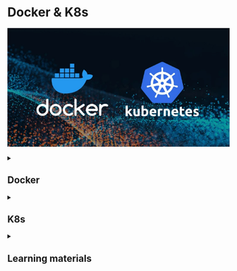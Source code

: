 # Docker & K8s 

![docker-and-k8s-logo](docker-and-k8s.jpeg)

<details>
<summary><h2>Docker</h2></summary>

Build the Docker image from a Dockerfile
```
docker build -t [IMAGE_NAME]:[VERSION] .

docker build -t hello-docker:1.0 .
```
`-t` - Flag used to tag the image with a name and optionally a version or tag. Name - `hello-docker`, tag - `1.0` <br>
`.` - Specifies the build context. The build context is the set of files located in the specified directory, which Docker 
will use for the build process. The `.` refers to the current directory, meaning Docker will look for a Dockerfile in the 
current directory and use the files in the current directory as the context for building the image. <br>

| `docker run`                                                                                                                                                                                                            | `docker start`                                    | `docker stop`                |
|-------------------------------------------------------------------------------------------------------------------------------------------------------------------------------------------------------------------------|---------------------------------------------------|------------------------------|
| Creates and starts a new container from an image                                                                                                                                                                        | Starts an existing stopped container              | Stop the Docker container    |
| `docker run --name [CONTAINER_NAME] [IMAGE_NAME]:[VERSION]`                                                                                                                                                             | `docker start [CONTAINER_ID]`                     | `docker stop [CONTAINER_ID]` |
| `docker run --name MyDockerApp hello-docker:1.0`                                                                                                                                                                        |                                                   |                              |
| `docker run -d --rm --name MyDockerApp hello-docker:1.0`                                                                                                                                                                |                                                   |                              |
| `docker run -d -p 8080:80 --name MyDockerApp hello-docker:1.0`                                                                                                                                                          |                                                   |                              |
| `--name` - Assign a custom name to the container being created                                                                                                                                                          |                                                   |                              |
| `-d` - Detached mode. This allows you to continue using the terminal for other commands while the container runs in the background.                                                                                     | Starts the container in detached mode by default. |                              |
| `docker attach [CONTAINER_NAME]` - Connect your terminal to a running Docker container's standard input, output, and error streams.                                                                                     |                                                   |                              |
| `-rm` - Automatically remove the container when it exits.                                                                                                                                                               |                                                   |                              |
| `-p 8080:80` - Publish a container's port(s) to the host. Allows you to make services running inside the container accessible from the host machine or network. Maps port 8080 on the host to port 80 in the container. |                                                   |                              |

| Check all RUNNING Docker containers | Check all Docker containers  | Check Docker images  | Follow the logs of a container in realtime use |
|-------------------------------------|------------------------------|----------------------|------------------------------------------------|
| `docker ps`                         | `docker ps -a`               | `docker images`      | `docker logs -f [CONTAINER_NAME]`              |

| Description                                     | Command                                    |                                      | Addition                                                   |
|-------------------------------------------------|--------------------------------------------|--------------------------------------|------------------------------------------------------------| 
| Delete container                                | `docker container rm [CONTAINER_ID]`       |                                      |                                                            |
| Delete image                                    | `docker image rm [IMAGE_ID]`               | `docker rmi [IMAGE_ID]`              | Before deleting an image delete the container that uses it |
| Remove all unused images and containers         | `docker system prune -a`                   |                                      |                                                            |
| Remove volume                                   | `docker volume rm`                         | `docker volume prune`                |                                                            |                                                                                                                                                                                                                                                           

<br>

`_TO_DO_`
Docker has 2 options for containers to store files on the host machine, so that the files are persisted even after the 
container stops: 

| Volumes                                                                                         | Bind mounts(Host volume)                                                                                                                                                                                                   |
|-------------------------------------------------------------------------------------------------|----------------------------------------------------------------------------------------------------------------------------------------------------------------------------------------------------------------------------|
| Completely handled by Docker.                                                                   | When you use a bind mount in Docker, you are linking a directory on the host filesystem to a directory in the container.                                                                                                   |
|                                                                                                 | If you modify, create, or delete files in the directory on the host, these changes will be immediately visible inside the container in the corresponding directory.                                                        |
|                                                                                                 | If you modify, create, or delete files from within the container in the mounted directory, these changes will be reflected on the host filesystem.                                                                         |
| One container writes to the storage while another reads from it.                                | Allows for real-time collaboration between the host and the container, which is particularly useful for development environments where code changes need to be tested immediately without rebuilding the container image.  |
| Named volume - Have specific name assigned to it.                                               | `docker run -v host_dir:container_dir`                                                                                                                                                                                     |
| `docker run -v name:container_dir`                                                              |                                                                                                                                                                                                                            |
| Anonymous volume - Not given a specific name. Docker assigns them an unique ID automatically.   |                                                                                                                                                                                                                            |
| `docker run -v container_dir`                                                                   |                                                                                                                                                                                                                            |
|                                                                                                 |                                                                                                                                                                                                                            |

<br>

Start multiple containers `docker-compose.yml`:
```
docker-compose up
```

Stop the containers:
```
docker-compose down
```

</details>


<details>
<summary><h2>K8s</h2></summary>

### Features:
- High availability - No downtime
- Scalability - High performance
- Disaster recovery - Backup and restore

### Kubernetes architecture
![kubernetes-architecture](kubernetes-architecture.png)

`K8s cluster`
- Cluster - Set of nodes
- Consists of a `Master node` and 1 or more `Worker nodes`.
  - `Node` is a worker machine in K8s. 
    - Its components run on every node, maintaining running pods and providing the K8s runtime environment.
    - Can be either a physical or virtual machine.
    - Has multiple pods on it.
    - `kubelet` - Ensures that the containers defined in a Pod are running and healthy.
    - `kube-proxy`
      - Implements the networking aspects of the `Service` concept.
      - Service - Abstract way to expose an application running on a set of pods as a network service.
        - Provides a virtual IP(known as the ClusterIP), which enables communication with any pod in the set without 
          worrying about individual pod IP changes. 
        - As pods are created and destroyed, services provide a stable endpoint, allowing other pods to discover and 
          connect to the appropriate IP addresses, even as individual pods come and go.
        - Uses a simple round-robin load balancing approach to distribute traffic across the pods.
        - `Ingress` - Manages external access to the services in a K8s cluster(HTTP/HTTPS traffic). When external traffic comes 
          to the cluster, it first passes through the Ingress, which routes it to the appropriate Service based on 
          defined rules.
      - Maintains network rules on nodes, which allow internal and external communication to the pods.
    - `Container runtime`- Software responsible for running containers.
  - `Worker node`
    - Every cluster needs at least 1 worker node in order to run pods.
    - Does the actual work, runs the containers that make up the application, managed by the `kubelet`.
    - Controlled by the Master node.
    - Hosts the pods that are the components of the application workload.
    - `Pod`
      - Smallest unit in K8s.
      - Holds 1 or more containers.
      - Represents a set of running containers in the cluster.
      - Usually 1 application per pod.
      - Each pod gets its own unique IP address, which changes if the pod is recreated.
      - Can die very easily.
      - The lifecycle of a Pod and a Service are independent of each other.
  - `Master node`
    - Hosts the K8s `Control plane` components.
    - Need less resources than `Worker nodes`.
    - Control plane components make global decisions about the cluster, as well as detecting and responding to cluster events.
      - `kube-apiserver`
        - Exposes an HTTP API that serves as the primary communication hub for end users, cluster components, and external systems.
        - If you want to deploy a new application in a K8s cluster you interact with the API server using UI(K8s Dashboard) 
          or CLI(`kubectl`).
        - Cluster gateway.
        - Acts as a gatekeeper for authentication.
        - Good for security, because there is only 1 entry point into the cluster.
      - `kube-scheduler`
        - Watches for newly created Pods that have no assigned Node, and selects an appropriate Node for them to run on 
          based on resource availability and other scheduling constraints.
        - Only decides on which Node a new Pod should be scheduled, the actual the process of running the Pod is handled by the `kublet`.
      - `kube-controller-manager` 
        - Detects and manages changes in the cluster's desired state.
        - If a pod dies or becomes unhealthy, the Controller manager is responsible for ensuring that the desired state is 
          restored. It does this by creating a new pod to replace the missing pod, and the `kube-scheduler` will then 
          schedule the new pod onto an appropriate node.
      - `etcd`
        - Store all cluster state data.
        - The cluster brain.
        - Key value store.
        - How does the `kube-scheduler` know what resources are available?
        - How does the `kube-contrller-manager` know that the cluster state change?
        - Does not store Application data.
      - `cloud-contrller-manager` - Interacts with the underlying cloud provider's API to manage cloud-specific resources, 
        such as load balancers, storage, and networking.

`Minikube` - 1 node K8s cluster. `Master node` and `Worker node` run on 1 node. Useful for local test. <br>
`Configmap` - Used to store non-sensitive, external configuration data for an application (Example - DB_URL). <br>
`Secret` - Similar to `Configmap`, but is used to store sensitive data such as passwords, API keys, or tokens(Example - DB_USER / DB_PASSWORD). <br>
`Deployment`
- Describe the desired state of your application(Example - Which images to use, Number of pod replicas).
- Blueprint for app pods.
- Manages a `ReplicaSet`(Ensures the desired number of pod replicas are running in the cluster at all times).

TODO
`Volumes` - attaches a physical hard drive can be local or cloud

K8s doesn't manage data persistence
DBs cant be replicated via Deployment, because it has a state
`StatefulSet` - for statefull apps or dbs
DBs are ofter hosted outside the K8s cluster



`Helm`
`ArgoCd`
`Vault`




The configuration file has 3 parts:
- Metadata - `metadata:`
  - Contains identifying information about the resource, such as its name, `Namespace`(Help isolate workloads, making 
    it easier to apply resource quotas, access controls, and policies specific to each namespace), and `Labels`().
- Specification - `spec:`
  - Describes the desired state of the resource.
  - Attributes are specific to the kind.
- Status
  - Automatically generated and updated by K8s. 
  - K8s continuously compares the Desired state(From the `spec`) with the Actual state(Stored in `etcd`) and takes actions to reconcile any differences.

`deployment.yml`
```yaml
apiVersion: apps/v1  #For each component there is a different apiVersion
kind: Deployment
metadata:
  name: java-deployment
  labels:
    app: java
spec:
  replicas: 1
  selector:
    matchLabels:
      app: java
  template:
    metadata:
      labels:
        app: java
    spec:
      containers:
      - name: java
        image: java
        ports:
        - containerPort: 8080
        env:
        - name: JAVA_ROOT_USERNAME
          valueFrom:
            secretKeyRef:
              name: java-secret
              key: java-root-username
        - name: JAVA_ROOT_PASSWORD
          valueFrom:
            secretKeyRef:
              name: java-secret
              key: java-root-password

```




</details>


<details>
<summary><h2>Learning materials</h2></summary>

### Udemy course
- [Docker & Kubernetes: The Practical Guide [2024 Edition]](https://www.udemy.com/course/docker-kubernetes-the-practical-guide/?couponCode=LETSLEARNNOWPP)

### Docker
#### Videos
- [Intro to Docker [with Java Examples]](https://www.youtube.com/watch?v=FzwIs2jMESM)
- [Docker in IntelliJ IDEA](https://www.youtube.com/watch?v=FzwIs2jMESM)
- [100+ Docker Concepts you Need to Know](https://www.youtube.com/watch?v=rIrNIzy6U_g)
- [Docker in 100 Seconds](https://www.youtube.com/watch?v=Gjnup-PuquQ)
- [Learn Docker in 7 Easy Steps - Full Beginner's Tutorial](https://www.youtube.com/watch?v=gAkwW2tuIqE)
- [How to dockerize your Spring Boot API | Docker Tutorial](https://www.youtube.com/watch?v=3SNKdr3f9Io)
- [you need to learn Docker RIGHT NOW!! // Docker Containers 101](https://www.youtube.com/watch?v=eGz9DS-aIeY)
- [Why Use Docker: Real-life Use Cases](https://www.youtube.com/watch?v=rcYswUg0J5k)
- [Multi Container Docker Applications | A real-world example](https://www.youtube.com/watch?v=bX_tFv0YCqg)
- [Docker Crash Course Tutorial](https://www.youtube.com/playlist?list=PL4cUxeGkcC9hxjeEtdHFNYMtCpjNBm3h7)
- [Docker Tutorial for Beginners | Full Course [2021]](https://www.youtube.com/watch?v=p28piYY_wv8&t=3763s)
- [Docker Volumes explained in 6 minutes](https://www.youtube.com/watch?v=p2PH_YPCsis)
- [Docker Volumes Explained](https://www.youtube.com/watch?v=n4LRpnqsXIo)
- [How to create and use a Docker volume](https://www.youtube.com/watch?v=_MlSdlP6nwc)
- [Docker Volumes Explained (PostgreSQL example)](https://www.youtube.com/watch?v=G-5c25DYnfI)
- [Docker Volumes Demo || Docker Tutorial 13](https://www.youtube.com/watch?v=SBUCYJgg4Mk)
- [Docker Crash Course #10 - Volumes](https://www.youtube.com/watch?v=Wh4BcFFr6Fc)
- [What is Docker Volume | How to create Volumes | What is Bind Mount | Docker Storage](https://www.youtube.com/watch?v=VOK06Q4QqvE)
- [Docker Compose will BLOW your MIND!! (a tutorial)](https://www.youtube.com/watch?v=DM65_JyGxCo)
- [Docker Compose & Docker Volumes | Docker](https://www.youtube.com/watch?v=41o4RJxfCZM)
- [Docker Crash Course #11 - Docker Compose](https://www.youtube.com/watch?v=TSySwrQcevM)
- [Docker Compose Tutorial](https://www.youtube.com/watch?v=HG6yIjZapSA)
- [When would you want to use docker and docker-compose on your projects?](https://www.youtube.com/watch?v=m3To85qMOuA&list=WL&index=94)

### K8s
#### Videos
- [What is Kubernetes?](https://www.youtube.com/watch?v=IMOZCDhH7do&list=PLN_xGGp_EzELV3J2Bp-kNkmI2Vor338NI&index=9)
- [Kubernetes Explained in 100 Seconds](https://www.youtube.com/watch?v=PziYflu8cB8)
- [Kubernetes Explained in 6 Minutes | k8s Architecture](https://www.youtube.com/watch?v=TlHvYWVUZyc&list=WL&index=51)
- [Docker vs Kubernetes vs Docker Swarm | Comparison in 5 mins](https://www.youtube.com/watch?v=9_s3h_GVzZc)
- [What is Kubernetes | Kubernetes explained in 15 mins](https://www.youtube.com/watch?v=VnvRFRk_51k)
- [Kubernetes Tutorial For Beginners - Learn Kubernetes](https://www.youtube.com/watch?v=yznvWW_L7AA&list=WL&index=104)
- [Kubernetes Tutorial - Kubernetes Architecture Explained](https://www.youtube.com/watch?v=1vnA13v8PcA&list=WL&index=83)
- [Първи стъпки с Kubernetes - Димитър Захариев](https://www.youtube.com/watch?v=-zu7qioThP4)
- [you need to learn Kubernetes RIGHT NOW!!](https://www.youtube.com/watch?v=7bA0gTroJjw&list=WL)
- [Intro to Kubernetes | Container Tools For Beginners | Orchestration Tools | Great Learning](https://www.youtube.com/watch?v=WUU85wXv4mA&list=WL&index=75&t=673s)
- [Kubernetes Crash Course for Absolute Beginners [NEW]](https://www.youtube.com/watch?v=s_o8dwzRlu4&list=WL&index=63&t=290s)
- [Deploying Java Applications with Docker and Kubernetes | DevOps Project](https://www.youtube.com/watch?v=0GgBi8yNQT4&list=WL&index=67&t=433s)
- [Kubernetes Roadmap - Complete Step-by-Step Learning Path](https://www.youtube.com/watch?v=S8eX0MxfnB4&list=WL&index=83)

#### Read
- [What is Kubernetes?](https://www.redhat.com/en/topics/containers/what-is-kubernetes)
- [What is Kubernetes?](https://cloud.google.com/learn/what-is-kubernetes)
- [How to explain Kubernetes in plain English](https://enterprisersproject.com/article/2017/10/how-explain-kubernetes-plain-english)
- [What Is Kubernetes? What You Need To Know As A Developer](https://medium.com/@rphilogene/what-is-kubernetes-what-you-need-to-know-as-a-developer-674af25e3947)
- [Overview](https://kubernetes.io/docs/concepts/overview/)
- [Kubernetes Components](https://kubernetes.io/docs/concepts/overview/components/)
- [Objects In Kubernetes](https://kubernetes.io/docs/concepts/overview/working-with-objects/)
- [The Kubernetes API](https://kubernetes.io/docs/concepts/overview/kubernetes-api/)
- [Cluster Architecture](https://kubernetes.io/docs/concepts/architecture/)
  
</details>




